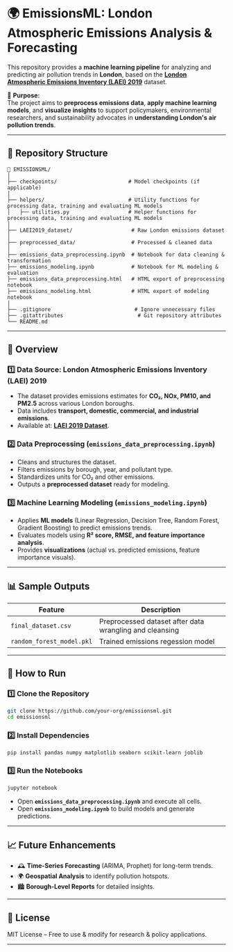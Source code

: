 # 🌍 EmissionsML: London Atmospheric Emissions Analysis & Forecasting

This repository provides a **machine learning pipeline** for analyzing and predicting air pollution trends in **London**, based on the **[London Atmospheric Emissions Inventory (LAEI) 2019](https://data.london.gov.uk/dataset/london-atmospheric-emissions-inventory--laei--2019)** dataset.

🚀 **Purpose:**  
The project aims to **preprocess emissions data**, **apply machine learning models**, and **visualize insights** to support policymakers, environmental researchers, and sustainability advocates in **understanding London's air pollution trends**.

---

## 📂 Repository Structure

```
📁 EMISSIONSML/
│
├── checkpoints/                       # Model checkpoints (if applicable)
│
├── helpers/                           # Utility functions for processing data, training and evaluating ML models 
│   ├── utilities.py                   # Helper functions for processing data, training and evaluating ML models 
│
├── LAEI2019_dataset/                   # Raw London emissions dataset
│
├── preprocessed_data/                  # Processed & cleaned data
│
├── emissions_data_preprocessing.ipynb  # Notebook for data cleaning & transformation
├── emissions_modeling.ipynb            # Notebook for ML modeling & evaluation
├── emissions_data_preprocessing.html   # HTML export of preprocessing notebook
├── emissions_modeling.html             # HTML export of modeling notebook
│
├── .gitignore                           # Ignore unnecessary files
├── .gitattributes                        # Git repository attributes
└── README.md                            
```

---

## 📌 Overview

### 1️⃣ **Data Source: London Atmospheric Emissions Inventory (LAEI) 2019**
- The dataset provides emissions estimates for **CO₂, NOx, PM10, and PM2.5** across various London boroughs.
- Data includes **transport, domestic, commercial, and industrial emissions**.
- Available at: **[LAEI 2019 Dataset](https://data.london.gov.uk/dataset/london-atmospheric-emissions-inventory--laei--2019)**.

### 2️⃣ **Data Preprocessing (`emissions_data_preprocessing.ipynb`)**
- Cleans and structures the dataset.
- Filters emissions by borough, year, and pollutant type.
- Standardizes units for CO₂ and other emissions.
- Outputs a **preprocessed dataset** ready for modeling.

### 3️⃣ **Machine Learning Modeling (`emissions_modeling.ipynb`)**
- Applies **ML models** (Linear Regression, Decision Tree, Random Forest, Gradient Boosting) to predict emissions trends.
- Evaluates models using **R² score, RMSE, and feature importance analysis**.
- Provides **visualizations** (actual vs. predicted emissions, feature importance visuals).

---

## 📊 Sample Outputs

| Feature | Description |
|---------|------------|
| `final_dataset.csv` | Preprocessed dataset after data wrangling and cleansing |
| `random_forest_model.pkl` | Trained emissions regession model |

---

## 🚀 How to Run

### 1️⃣ Clone the Repository
```bash
git clone https://github.com/your-org/emissionsml.git
cd emissionsml
```

### 2️⃣ Install Dependencies
```bash
pip install pandas numpy matplotlib seaborn scikit-learn joblib
```

### 3️⃣ Run the Notebooks
```bash
jupyter notebook
```
- Open **`emissions_data_preprocessing.ipynb`** and execute all cells.
- Open **`emissions_modeling.ipynb`** to build models and generate predictions.

---

## 📈 Future Enhancements

- 🕰 **Time-Series Forecasting** (ARIMA, Prophet) for long-term trends.
- 🌍 **Geospatial Analysis** to identify pollution hotspots.
- 🏙 **Borough-Level Reports** for detailed insights.

---

## 📜 License

MIT License – Free to use & modify for research & policy applications.

---
